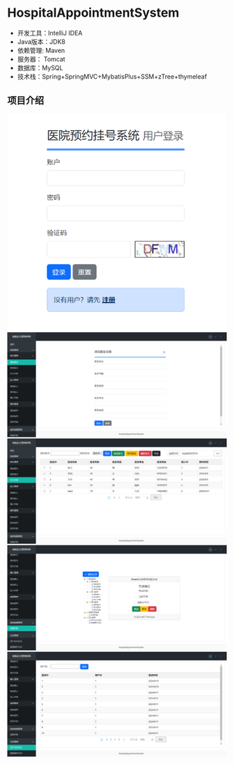 # HospitalAppointmentSystem
 - 开发工具：IntelliJ IDEA
 - Java版本：JDK8
 - 依赖管理: Maven
 - 服务器： Tomcat
 - 数据库：MySQL
 - 技术栈：Spring+SpringMVC+MybatisPlus+SSM+zTree+thymeleaf

## 项目介绍
![alt text](image-1.png)
![alt text](image-4.png)
![alt text](image.png)
![alt text](image-2.png)
![alt text](image-3.png)